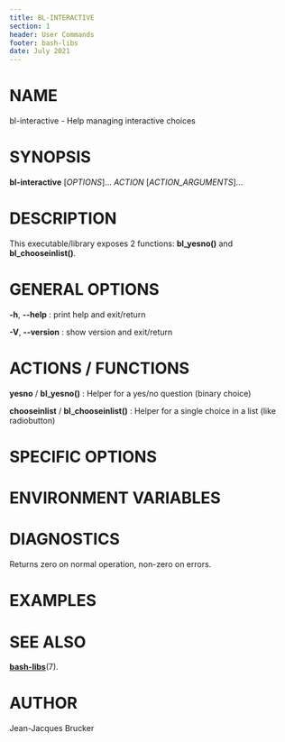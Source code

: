 ```yaml
---
title: BL-INTERACTIVE
section: 1
header: User Commands
footer: bash-libs
date: July 2021
---
```


# NAME

bl-interactive - Help managing interactive choices

# SYNOPSIS

**bl-interactive** [*OPTIONS*]... *ACTION* [*ACTION_ARGUMENTS*]...

# DESCRIPTION

This executable/library exposes 2 functions: **bl_yesno()** and
**bl_chooseinlist()**.

# GENERAL OPTIONS

**-h**, **--help**
:  print help and exit/return

**-V**, **--version**
:  show version and exit/return

# ACTIONS / FUNCTIONS

**yesno** / **bl_yesno()**
:  Helper for a yes/no question (binary choice)

**chooseinlist** / **bl_chooseinlist()**
:  Helper for a single choice in a list (like radiobutton)

# SPECIFIC OPTIONS

# ENVIRONMENT VARIABLES

# DIAGNOSTICS

Returns zero on normal operation, non-zero on errors.

# EXAMPLES


# SEE ALSO

[**bash-libs**](../README.md)(7).


# AUTHOR

Jean-Jacques Brucker

